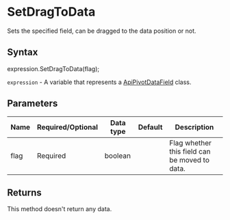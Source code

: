 # SetDragToData

Sets the specified field, can be dragged to the data position or not.

## Syntax

expression.SetDragToData(flag);

`expression` - A variable that represents a [ApiPivotDataField](../ApiPivotDataField.md) class.

## Parameters

| **Name** | **Required/Optional** | **Data type** | **Default** | **Description** |
| ------------- | ------------- | ------------- | ------------- | ------------- |
| flag | Required | boolean |  | Flag whether this field can be moved to data. |

## Returns

This method doesn't return any data.